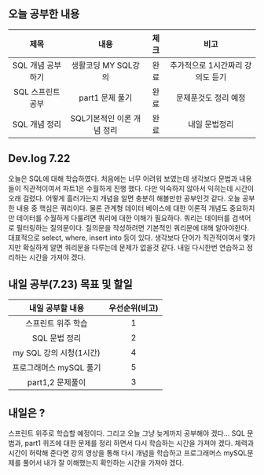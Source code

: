 ## 오늘 공부한 내용

|제목|내용|체크|비고|
|:------:|:------:|:------:|:------:|
|SQL 개념 공부하기 |생활코딩 MY SQL강의|완료|추가적으로 1시간짜리 강의도 듣기|
|SQL 스프린트 공부|part1 문제 풀기|완료|문제푼것도 정리 예정|
|SQL 개념 정리 |SQL기본적인 이론 개념 정리|완료|내일 문법정리|



## Dev.log 7.22

오늘은 SQL에 대해 학습하였다. 처음에는 너무 어려워 보였는데 생각보다 문법과 내용들이 직관적이여서 파트1은 수월하게 진행 했다. 다만 익숙하지 않아서 익히는데 시간이 오래 걸렸다. 어떻게 흘러가는지 개념을 알면 충분히 해볼만한 공부인것 같다. 오늘 공부한 내용 중 핵심은 쿼리이다. 물론 관계형 데이터 베이스에 대한 이론적 개념도 중요하지만 데이터를 수월하게 다룰려면 쿼리에 대한 이해가 필요하다. 쿼리는 데이터를 검색어로 필터링하는 질의문이다. 질의문을 작성하려면 기본적인 쿼리문에 대해 알아야한다. 대표적으로 select, where, insert into 등이 있다. 생각보다 단어가 직관적이여서 몇가지만 확실하게 알면 쿼리문을 다루는데 문제가 없을것 같다. 내일 다시한번 연습하고 정리하는 시간을 가져야 겠다.


## 내일 공부(7.23) 목표 및 할일

내일 공부할 내용        |  우선순위(비고)
:------------------:|:------------------:
스프린트 위주 학습 |    1
SQL 문법 정리 |    2
my SQL 강의 시청(1시간) |    4
프로그래머스 mySQL 풀기 |  5
part1,2 문제풀이 |  3


## 내일은 ?

스프린트 위주로 학습할 예정이다. 그리고 오늘 그냥 늦게까지 공부해야 겠다... SQL 문법과, part1 퀴즈에 대한 문제를 정리 하면서 다시 학습하는 시간을 가져야 겠다. 체력과 시간이 허락해 준다면 강의 영상을 통해 다시 개념을 학습하고 프로그래머스 mySQL문제를 풀어서 내가 잘 이해했는지 확인하는 시간을 가져야 겠다.
